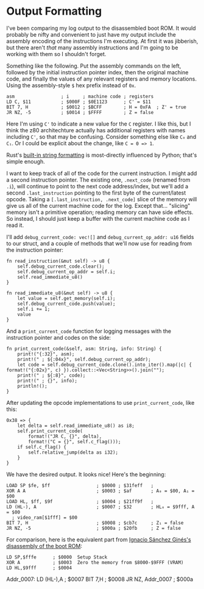 # Output Formatting

I've been comparing my log output to the disassembled boot ROM. It would probably be nifty and convenient to just have my output include the assembly encoding of the instructions I'm executing. At first it was jibberish, but there aren't *that* many assembly instructions and I'm going to be working with them so I shouldn't forget.

Something like the following. Put the assembly commands on the left, followed by the initial instruction pointer index, then the original machine code, and finally the values of any relevant registers and memory locations. Using the assembly-style `$` hex prefix instead of `0x`.

    asm                 ; i     ; machine code ; registers
    LD C, $11           ; $000F ; $0E1123      ; C' = $11
    BIT 7, H            ; $0012 ; $BCFF        ; H = 0xFA  ; Z' = true
    JR NZ, -5           ; $0014 ; $FFFF        ; Z = false

Here I'm using `C'` to indicate a new value for the `C` register. I like this, but I think the z80 architechture actually has additional registers with names including `C'`, so that may be confusing. Consider something else like `C₀` and `C₁`. Or I could be explicit about the change, like `C = 0 => 1`.

Rust's [built-in string formatting](https://doc.rust-lang.org/std/fmt/) is most-directly influenced by Python; that's simple enough.

I want to keep track of all of the code for the current instruction. I might add a second instruction pointer. The existing one, `.next_code` (renamed from `.i`), will continue to point to the next code address/index, but we'll add a second `.last_instruction` pointing to the first byte of the current/latest opcode. Taking a `[.last_instruction, .next_code]` slice of the memory will give us all of the current machine code for the log. Except that... "slicing" memory isn't a primitive operation; reading memory can have side effects. So instead, I should just keep a buffer with the current machine code as I read it.

I'll add `debug_current_code: vec![]` and `debug_current_op_addr: u16` fields to our struct, and a couple of methods that we'll now use for reading from the instruction pointer:

    fn read_instruction(&mut self) -> u8 {
        self.debug_current_code.clear();
        self.debug_current_op_addr = self.i;
        self.read_immediate_u8()
    }

    fn read_immediate_u8(&mut self) -> u8 {
        let value = self.get_memory(self.i);
        self.debug_current_code.push(value);
        self.i += 1;
        value
    }

And a `print_current_code` function for logging messages with the instruction pointer and codes on the side:

    fn print_current_code(&self, asm: String, info: String) {
        print!("{:32}", asm);
        print!(" ; ${:04x}", self.debug_current_op_addr);
        let code = self.debug_current_code.clone().into_iter().map(|c| { format!("{:02x}", c) }).collect::<Vec<String>>().join("");
        print!(" ; ${:8}", code);
        print!(" ; {}", info);
        println!();
    }

After updating the opcode implementations to use `print_current_code`, like this:

    0x38 => {
        let delta = self.read_immediate_u8() as i8;
        self.print_current_code(
            format!("JR C, {}", delta),
            format!("C = {}", self.c_flag()));
        if self.c_flag() {
            self.relative_jump(delta as i32);
        }
    }

We have the desired output. It looks nice! Here's the beginning:

    LOAD SP $fe, $ff                 ; $0000 ; $31feff   ;
    XOR A A                          ; $0003 ; $af       ; A₀ = $00, A₁ = $00
    LOAD HL, $ff, $9f                ; $0004 ; $21ff9f   ;
    LD (HL-), A                      ; $0007 ; $32       ; HL₀ = $9fff, A = $00
      ; video_ram[$1fff] = $00
    BIT 7, H                         ; $0008 ; $cb7c     ; Z₁ = false
    JR NZ, -5                        ; $000a ; $20fb     ; Z = false

For comparison, here is the equivalent part from [Ignacio Sánchez Ginés's disassembly of the boot ROM](https://gist.github.com/drhelius/6063288):

	LD SP,$fffe	     ; $0000  Setup Stack
	XOR A		     ; $0003  Zero the memory from $8000-$9FFF (VRAM)
	LD HL,$9fff	     ; $0004
Addr_0007:
	LD (HL-),A	     ; $0007
	BIT 7,H	         ; $0008
	JR NZ, Addr_0007 ; $000a
